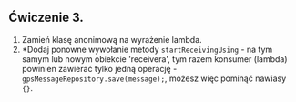 ## Ćwiczenie 3.
1. Zamień klasę anonimową na wyrażenie lambda.
2. *Dodaj ponowne wywołanie metody `startReceivingUsing` - na tym samym lub nowym obiekcie 'receivera',
tym razem konsumer (lambda) powinien zawierać tylko jedną operację - 
`gpsMessageRepository.save(message);`, możesz więc pominąć nawiasy `{}`.
